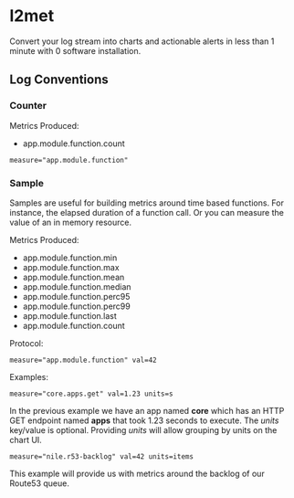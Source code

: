 # l2met

Convert your log stream into charts and actionable alerts in less than 1 minute
with 0 software installation.

## Log Conventions

### Counter

Metrics Produced:

* app.module.function.count

```
measure="app.module.function"
```

### Sample

Samples are useful for building metrics around time based functions. For instance, the elapsed duration of a function call. Or you can measure the value of an in memory resource.

Metrics Produced:

* app.module.function.min
* app.module.function.max
* app.module.function.mean
* app.module.function.median
* app.module.function.perc95
* app.module.function.perc99
* app.module.function.last
* app.module.function.count

Protocol:

```
measure="app.module.function" val=42
```

Examples:

```
measure="core.apps.get" val=1.23 units=s
```

In the previous example we have an app named **core** which has an HTTP GET endpoint named **apps** that took 1.23 seconds to execute. The *units* key/value is optional. Providing *units* will allow grouping by units on the chart UI.


```
measure="nile.r53-backlog" val=42 units=items
```

This example will provide us with metrics around the backlog of our Route53 queue.
